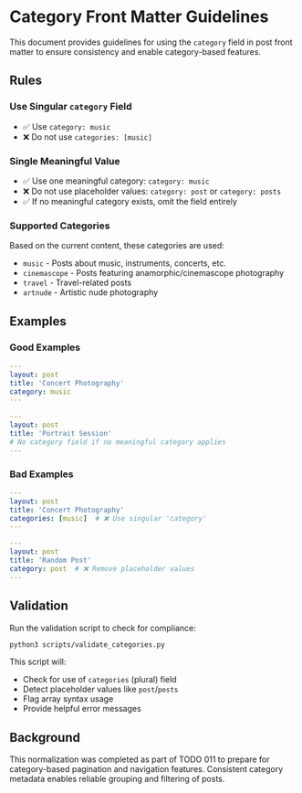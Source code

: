 # Category Front Matter Guidelines

This document provides guidelines for using the `category` field in post front matter to ensure consistency and enable category-based features.

## Rules

### Use Singular `category` Field
- ✅ Use `category: music` 
- ❌ Do not use `categories: [music]`

### Single Meaningful Value
- ✅ Use one meaningful category: `category: music`
- ❌ Do not use placeholder values: `category: post` or `category: posts`
- ✅ If no meaningful category exists, omit the field entirely

### Supported Categories

Based on the current content, these categories are used:

- `music` - Posts about music, instruments, concerts, etc.
- `cinemascope` - Posts featuring anamorphic/cinemascope photography
- `travel` - Travel-related posts
- `artnude` - Artistic nude photography

## Examples

### Good Examples

```yaml
---
layout: post
title: 'Concert Photography'
category: music
---
```

```yaml
---
layout: post
title: 'Portrait Session'
# No category field if no meaningful category applies
---
```

### Bad Examples

```yaml
---
layout: post
title: 'Concert Photography'
categories: [music]  # ❌ Use singular 'category'
---
```

```yaml
---
layout: post
title: 'Random Post'
category: post  # ❌ Remove placeholder values
---
```

## Validation

Run the validation script to check for compliance:

```bash
python3 scripts/validate_categories.py
```

This script will:
- Check for use of `categories` (plural) field
- Detect placeholder values like `post`/`posts`
- Flag array syntax usage
- Provide helpful error messages

## Background

This normalization was completed as part of TODO 011 to prepare for category-based pagination and navigation features. Consistent category metadata enables reliable grouping and filtering of posts.